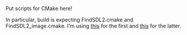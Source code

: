 Put scripts for CMake here!

In particular, build is expecting FindSDL2.cmake and FindSDL2_image.cmake. I'm using [this](https://github.com/brendan-w/collector/blob/master/cmake/FindSDL2.cmake) for the first and [this](https://github.com/Twinklebear/TwinklebearDev-Lessons/blob/master/cmake/FindSDL2_image.cmake) for the latter.
